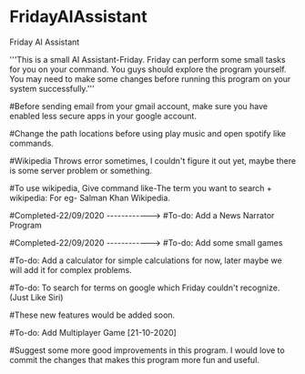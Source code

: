# FridayAIAssistant
Friday AI Assistant

'''This is a small AI Assistant-Friday. Friday can perform some small tasks for you on your command.
You guys should explore the program yourself. You may need to make some changes before running this program
on your system successfully.'''

#Before sending email from your gmail account, make sure you have enabled less secure apps in your google account.

#Change the path locations before using play music and open spotify like commands.

#Wikipedia Throws error sometimes, I couldn't figure it out yet, maybe there is some server problem or something.

#To use wikipedia, Give command like-The term you want to search + wikipedia: For eg- Salman Khan Wikipedia.


#Completed-22/09/2020 ------------> #To-do: Add a News Narrator Program

#Completed-22/09/2020 ------------> #To-do: Add some small games

#To-do: Add a calculator for simple calculations for now, later maybe we will add it for complex problems.

#To-do: To search for terms on google which Friday couldn't recognize.(Just Like Siri)

#These new features would be added soon.

#To-do: Add Multiplayer Game [21-10-2020]

#Suggest some more good improvements in this program. I would love to commit the changes that makes this program more fun and useful.
